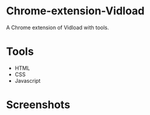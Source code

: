 # Chrome-extension-Vidload
  A Chrome extension of Vidload with tools.
# Tools 
  * HTML 
  * CSS
  * Javascript   
# Screenshots
